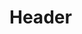 <!-- TITLE: Crushing Gravity -->
<!-- SUBTITLE: Crushes your target under unimaginable gravity, rooting them in place and dealing a small amount of damage over time. -->

# Header